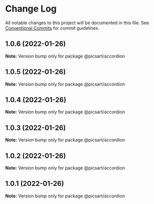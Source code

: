 # Change Log

All notable changes to this project will be documented in this file.
See [Conventional Commits](https://conventionalcommits.org) for commit guidelines.

## 1.0.6 (2022-01-26)

**Note:** Version bump only for package @picsart/accordion





## 1.0.5 (2022-01-26)

**Note:** Version bump only for package @picsart/accordion





## 1.0.4 (2022-01-26)

**Note:** Version bump only for package @picsart/accordion





## 1.0.3 (2022-01-26)

**Note:** Version bump only for package @picsart/accordion





## 1.0.2 (2022-01-26)

**Note:** Version bump only for package @picsart/accordion





## 1.0.1 (2022-01-26)

**Note:** Version bump only for package @picsart/accordion
